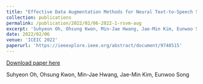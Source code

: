 ```yaml
---
title: "Effective Data Augmentation Methods for Neural Text-to-Speech Systems"
collection: publications
permalink: /publication/2022/02/06-2022-1-rsvm-aug
excerpt: 'Suhyeon Oh, Ohsung Kwon, Min-Jae Hwang, Jae-Min Kim, Eunwoo Song'
date: 2022/02/06
venue: 'ICEIC 2022'
paperurl: 'https://ieeexplore.ieee.org/abstract/document/9748515'
---
```


<a href='https://ieeexplore.ieee.org/abstract/document/9748515'>Download paper here</a>

Suhyeon Oh, Ohsung Kwon, Min-Jae Hwang, Jae-Min Kim, Eunwoo Song
